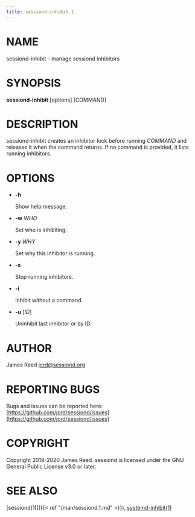 ```yaml
---
title: sessiond-inhibit.1
---
```


# NAME

sessiond-inhibit - manage sessiond inhibitors

# SYNOPSIS

**sessiond-inhibit** \[options\] \[COMMAND\]

# DESCRIPTION

sessiond-inhibit creates an inhibitor lock before running _COMMAND_ and
releases it when the command returns.
If no command is provided, it lists running inhibitors.

# OPTIONS

- **-h**

    Show help message.

- **-w** _WHO_

    Set who is inhibiting.

- **-y** _WHY_

    Set why this inhibitor is running.

- **-s**

    Stop running inhibitors.

- **-i**

    Inhibit without a command.

- **-u** \[_ID_\]

    Uninhibit last inhibitor or by ID.

# AUTHOR

James Reed <jcrd@sessiond.org>

# REPORTING BUGS

Bugs and issues can be reported here: [https://github.com/jcrd/sessiond/issues](https://github.com/jcrd/sessiond/issues)

# COPYRIGHT

Copyright 2019-2020 James Reed. sessiond is licensed under the
GNU General Public License v3.0 or later.

# SEE ALSO

[sessiond(1)]({{< ref "/man/sessiond.1.md" >}}), [systemd-inhibit(1)](https://www.commandlinux.com/man-page/man1/systemd-inhibit.1.html)
